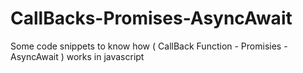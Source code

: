 # CallBacks-Promises-AsyncAwait
Some code snippets to know how ( CallBack Function - Promisies - AsyncAwait ) works in javascript

